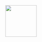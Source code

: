 <div id="header" align="center">
  <img src="https://media0.giphy.com/media/v1.Y2lkPTc5MGI3NjExYTJocXFncHdndGozaGdpcjdkZnF3b3Y0dnJoM2JwOGF2bGJ5OWlnZSZlcD12MV9pbnRlcm5hbF9naWZfYnlfaWQmY3Q9Zw/bGgsc5mWoryfgKBx1u/giphy.webp" width="100"/>
</div>
